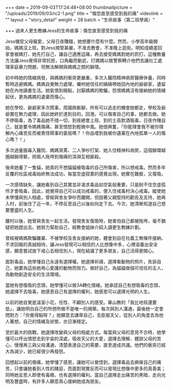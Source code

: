 +++
date = 2019-09-03T17:24:48+08:00
thumbnailpicture = "/uploads/2019/09/03/rc2-1.png"
title = "傷您直至感受到我的痛"
videolink = ""
layout = "story_detail"
weight = 28
batch =  "生命故事（第二班學員）" 


+++
過來人更生教練Jess的生命故事：傷您直至感受到我的痛

Jess備受父母寵愛，父母日夜賺錢，她想要什麼有什麼。然而，小學高年級開始，媽媽沒上班，對Jess規管甚嚴，不准去教會，不准晚上逛街。明知成績差回家會被媽打，她先打自己，讓自己適應這痛，再去接受媽媽對她的罰打。這種教養方法讓Jess覺得非常抗拒，口角繼而動武，打媽媽以致警察轉介他們去讓社工處理家庭暴力問題，但無法解開與媽媽之間的鎖環。

初中時她的情緒病發，與媽媽的衝突更嚴重，多次入醫院精神病房醫療休養，同時暫時逃避媽媽。媽媽自覺無力處理，囑咐她信任的姨姨帶她回內地的爺爺家，遺留她在內地讀書生活。她氣憤到極點，討厭媽媽的欺騙，怨恨媽媽沒有接納她的情緒起伏，更為媽媽的遺棄而傷心。

她在學校、爺爺家多次鬧事，爬牆跌斷腳，所有可以逃走的機會她都走，學校及爺爺實在無力處理，因此她終於達到目的，回港。可以傷害自己的事，她都去做。她不停吸毒，為了毒品她不措一切，到夜總會上班、到的士高飲酒吸毒，日夜作賤自己，就是要令媽媽傷痛，甚至憤怒到輕微中風。她很興奮，「你能理會我不被你理解內心痛苦反而被責怪鬧事的委屈嗎？！你品嚐到我被你遺棄在內地孤單一人的傷心嗎？！」

多次過量服毒入醫院、媽媽哭罵、二人爭吵打架、她入住精神科病房，這個鎖環越圈越鎖得緊，把兩人拖垮到傷痛的深淵互相廝殺。

後來她養了一隻貓，她真的不想貓貓被吸毒的自己所傷害，所以想戒毒。然而多年反覆的社區戒毒始終無法成功，每當空虛寂寞的感覺出現，她實在難捱，又復吸。

一次感情缺失，讓她看到自己其實並非渴求毒品如空氣般重要，只是耐不住空虛孤伶才會吸毒，因此，她覺得自己可以成功戒毒的，便入住戒毒村決心戒毒。縱使她未學懂與別人相處，曾經與舍友爭吵而離開，但因著父親堅持的勸告及支持，她再入村，前後住了近一年，不停反思自己以後如何走下去。今次，她清晰知道自己想要豐盛的人生。

離村以後，她曾與舍友一起生活。發現舍友復吸時，她害怕自己都被拖垮，毫不猶疑把她趕出去。她努力幫助自己，經教會姐妹介紹入讀更生教練計劃。

曾經被媽媽欺騙離棄、不被學校及舍友接納的她，體會到自在社義工無條件接納、不求回報的真誠相待，讓Jess發現可以相信的人比想像中多，心裡滋養出安全感，願意嘗試放下戒心去相信別人，現在結識了更多朋友，自己活得更開心。

面對毒品，她學懂自己永遠有選擇權。她選擇祈禱，選擇看動物的照片，告訴自己，她要為這些她用心愛護的動物而努力。做好自己，為貓貓做個可信任的主人，為動物創造安全的生活環境。

當她有想復吸的念頭，她學懂可以做3A轉化情緒。她承認自己有想吸毒的念頭，她選擇不去吸毒，她感恩自己有選擇的權利，她感恩可以選擇光明的人生。

以前的她自覺是溫室小花，任性、不顧別人的感受。華山教的「我比地毯還要低」，讓她明白自己的所想所做不是唯一的規舉。每次與別人溝通，最後她一定會問對方：「你覺得點呀？」她願意去謙卑自己，去臣服天父，從別人的角度去為他人著想。自己的情緒及狀態，亦日漸穩定。

至於最大的挑戰，她選擇改變與父母的相處方式。每當與父母的意見不合時，她學懂可以呼出憤怒去到宇宙的深處，吸收天父的大愛，選擇去理解、體諒父母的苦心，慢慢再三與父母溝通，清楚表達自己的需要，直至達成共識。他們的衝突已經大為減少，她已經很少再發怒。

回想起以前的傷痛，她學懂了感恩，讓她可以覺悟到，選擇毒品去麻痺自己的痛苦，只會讓她看到人性的醜惡，而面對現實反而可以發現比想像中更多的真善美；同時她反思人即使有毒癮，也有選擇的權利。當自己選擇走出痛苦的黑暗，走向光明及豐盛時，有許多人願意真心接納她成為朋友。